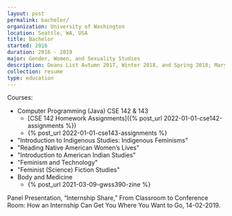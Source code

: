 ```yaml
---
layout: post
permalink: bachelor/
organization: University of Washington
location: Seattle, WA, USA
title: Bachelor
started: 2016
duration: 2016 - 2019
major: Gender, Women, and Sexuality Studies
description: Deans List Autumn 2017, Winter 2018, and Spring 2018; Mary Gates Scholar 2018, Husky 100 Nominee 2019
collection: resume
type: education
---
```


Courses:
- Computer Programming (Java) CSE 142 & 143
  - [CSE 142 Homework Assignments]({% post_url 2022-01-01-cse142-assignments %})
  - {% post_url 2022-01-01-cse143-assignments %}
- "Introduction to Indigenous Studies: Indigenous Feminisms"
- "Reading Native American Women’s Lives"
- "Introduction to American Indian Studies"
- "Feminism and Technology"
- "Feminist (Science) Fiction Studies"
- Body and Medicine
  - {% post_url 2021-03-09-gwss390-zine %}

Panel Presentation, “Internship Share,” From Classroom to Conference Room: How an Internship Can Get You Where You Want to Go, 14-02-2019.

